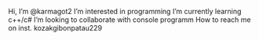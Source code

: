 Hi, I’m @karmagot2
I’m interested in programming
I’m currently learning c++/c#
I’m looking to collaborate with console programm
How to reach me on inst. kozakgibonpatau229

<!---
karmagot2/karmagot2 is a ✨ special ✨ repository because its `README.md` (this file) appears on your GitHub profile.
You can click the Preview link to take a look at your changes.
--->
